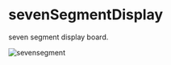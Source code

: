 # sevenSegmentDisplay

seven segment display board.

![sevensegment](https://cloud.githubusercontent.com/assets/3277669/23095065/469d7776-f636-11e6-890e-b7f9167d53e5.png)
